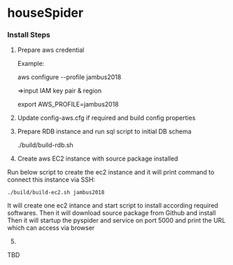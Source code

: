 # houseSpider

### Install Steps

1) Prepare aws credential

	Example:

	aws configure --profile jambus2018
	
	=>input IAM key pair & region
	
	export AWS_PROFILE=jambus2018

2) Update config-aws.cfg if required and build config properties

3) Prepare RDB instance and run sql script to initial DB schema

	./build/build-rdb.sh

4) Create aws EC2 instance with source package installed

Run below script to create the ec2 instance and it will print command to connect this instance via SSH:
	
	./build/build-ec2.sh jambus2018

It will create one ec2 intance and start script to install according required softwares.
Then it will download source package from Github and install
Then it will startup the pyspider and service on port 5000 and print the URL which can access via browser


5)

TBD